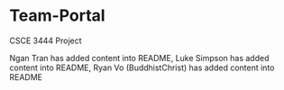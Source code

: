 # Team-Portal
CSCE 3444 Project

Ngan Tran has added content into README,
Luke Simpson has added content into README,
Ryan Vo (BuddhistChrist) has added content into README
